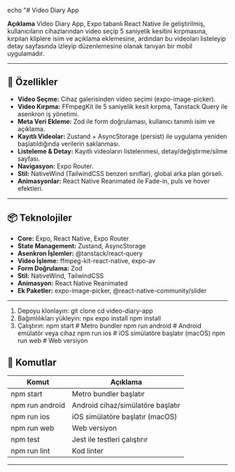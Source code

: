 echo "# Video Diary App

**Açıklama**
Video Diary App, Expo tabanlı React Native ile geliştirilmiş, kullanıcıların cihazlarından video seçip 5 saniyelik kesitini kırpmasına, kırpılan kliplere isim ve açıklama eklemesine, ardından bu videoları listeleyip detay sayfasında izleyip düzenlemesine olanak tanıyan bir mobil uygulamadır.

---

## 🚀 Özellikler

- **Video Seçme:** Cihaz galerisinden video seçimi (expo-image-picker).
- **Video Kırpma:** FFmpegKit ile 5 saniyelik kesit kırpma, Tanstack Query ile asenkron iş yönetimi.
- **Meta Veri Ekleme:** Zod ile form doğrulaması, kullanıcı tanımlı isim ve açıklama.
- **Kayıtlı Videolar:** Zustand + AsyncStorage (persist) ile uygulama yeniden başlatıldığında verilerin saklanması.
- **Listeleme & Detay:** Kayıtlı videoların listelenmesi, detay/değiştirme/silme sayfası.
- **Navigasyon:** Expo Router.
- **Stil:** NativeWind (TailwindCSS benzeri sınıflar), global arka plan görseli.
- **Animasyonlar:** React Native Reanimated ile Fade-in, puls ve hover efektleri.

---

## 📦 Teknolojiler

- **Core:** Expo, React Native, Expo Router
- **State Management:** Zustand, AsyncStorage
- **Asenkron İşlemler:** @tanstack/react-query
- **Video İşleme:** ffmpeg-kit-react-native, expo-av
- **Form Doğrulama:** Zod
- **Stil:** NativeWind, TailwindCSS
- **Animasyon:** React Native Reanimated
- **Ek Paketler:** expo-image-picker, @react-native-community/slider

---


1. Depoyu klonlayın:
   git clone <repo-url>
   cd video-diary-app
2. Bağımlılıkları yükleyin:
   npx expo install
   npm install
3. Çalıştırın:
   npm start        # Metro bundler
   npm run android  # Android emülatör veya cihaz
   npm run ios      # iOS simülatöre başlatır (macOS)
   npm run web      # Web versiyon


## 🧩 Komutlar

| Komut         | Açıklama                             |
|---------------|--------------------------------------|
| npm start     | Metro bundler başlatır               |
| npm run android | Android cihaz/simülatöre başlatır |
| npm run ios   | iOS simülatöre başlatır (macOS)      |
| npm run web   | Web versiyon                         |
| npm test      | Jest ile testleri çalıştırır         |
| npm run lint  | Kod linter                           |

---

